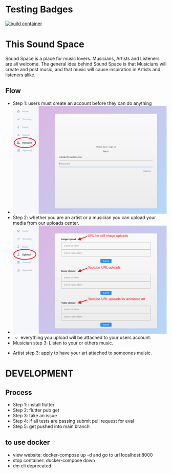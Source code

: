 # Testing Badges
[![build container](https://github.com/ChicoState/sound-space/actions/workflows/build_test.yml/badge.svg)](https://github.com/ChicoState/sound-space/actions/workflows/build_test.yml)

# This Sound Space
Sound Space is a place for music lovers. Musicians, Artists and Listeners
are all welcome. The general idea behind Sound Space is that Musicians will
create and post music, and that music will cause inspiration in Artists
and listeners alike.

## Flow
- Step 1: users must create an account before they can do anything
- ![Login screenshot](./wireframe/readme_assets/login_shot.png)
- Step 2: whether you are an artist or a musician you can upload your media
	from our uploads center.
- ![Uploads screenshot](./wireframe/readme_assets/uploads_shot.png)
- - everything you upload will be attached to your users account.
- Musician step 3: Listen to your or others music.
<!-- screen shot of music page -->
- Artist step 3: apply to have your art attached to someones muisic.
<!-- screen shot of application proccess -->


# DEVELOPMENT

## Process
- Step 1: install flutter
- Step 2: flutter pub get
- Step 3: take an issue
- Step 4: if all tests are passing submit pull request for eval
- Step 5: get pushed into main branch

## to use docker
- view website: docker-compose up -d and go to url localhost:8000
- stop container: docker-compose down
- dm cli deprecated
